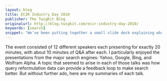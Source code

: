 ```yaml
---
layout: blog
title: ECIR Industry Day 2010
publisher: The TwigKit Blog
originalurl: http://blog.twigkit.com/ecir-industry-day-2010/
keywords: [search]
snippet: "We’ve been putting together a small slide deck explaining what’s wrong with customer relationship management (CRM) as we know it, and how Nutshell is getting it right. Fortunately for us, there’s a whole lot of room for improvement."
---
```


The event consisted of 12 different speakers each presenting for exactly 20 minutes, with about 10 minutes of Q&A after each. I particularly enjoyed the presentations from the major search engines: Yahoo, Google, Bing, and Wolfram Alpha. A topic that seemed to arise in each of those talks was how query reformulation data can provide a feedback loop to make search better. But without further ado, here are my summaries of each talk.